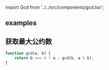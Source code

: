 import Gcd from '../../src/components/gcd.tsx';

## examples

<Gcd/>

## 获取最大公约数

```javascript
function gcd(a, b) {
	return b === 0 ? a : gcd(b, a % b);
}
```
